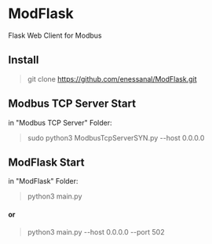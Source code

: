 # ModFlask
Flask Web Client for Modbus


## Install
> git clone https://github.com/enessanal/ModFlask.git

## Modbus TCP Server Start
in "Modbus TCP Server" Folder:
> sudo python3 ModbusTcpServerSYN.py --host 0.0.0.0

## ModFlask Start
in "ModFlask" Folder:
> python3 main.py
#### or
> python3 main.py --host 0.0.0.0 --port 502 
